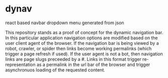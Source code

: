# dynav
react based navbar dropdown menu generated from json

This repository stands as a proof of concept for the dynamic navigation bar. In this particular application navigation options are modified based on the user client agent of the browser. If the navigation bar is being viewed by a robot, crawler, or spider then links become working permalinks (which trigger a page refresh if used). If the user agent is not a bot, then navigation links are page slugs preceeded by a #. Links in this format trigger re-representation as a permalink in the url bar of the browser and trigger asynchronuos loading of the requested content.
